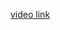 <a href="https://drive.google.com/file/d/1StNF4_dq7SiHjbhodQvNN9bPFhR4HUDI/view?usp=sharing">video link</a>
